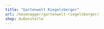 ```yaml
---
title: "Gartenwelt Riegelsberger"
url: /hexenagger/gartenwelt-riegelsberger/
shop: Außenstelle
---
```

